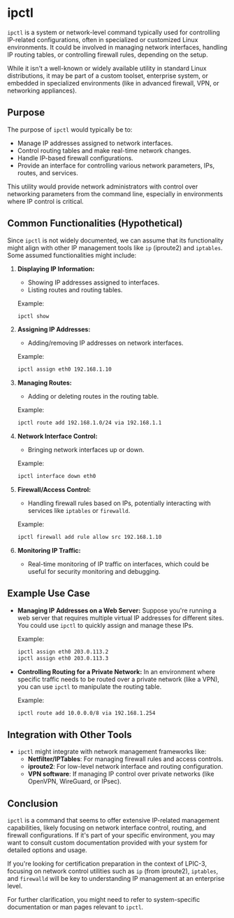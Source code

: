 # ipctl

`ipctl` is a system or network-level command typically used for controlling IP-related configurations, often in specialized or customized Linux environments. It could be involved in managing network interfaces, handling IP routing tables, or controlling firewall rules, depending on the setup.

While it isn't a well-known or widely available utility in standard Linux distributions, it may be part of a custom toolset, enterprise system, or embedded in specialized environments (like in advanced firewall, VPN, or networking appliances).

## Purpose

The purpose of `ipctl` would typically be to:
- Manage IP addresses assigned to network interfaces.
- Control routing tables and make real-time network changes.
- Handle IP-based firewall configurations.
- Provide an interface for controlling various network parameters, IPs, routes, and services.

This utility would provide network administrators with control over networking parameters from the command line, especially in environments where IP control is critical.

## Common Functionalities (Hypothetical)

Since `ipctl` is not widely documented, we can assume that its functionality might align with other IP management tools like `ip` (iproute2) and `iptables`. Some assumed functionalities might include:

1. **Displaying IP Information:**
   - Showing IP addresses assigned to interfaces.
   - Listing routes and routing tables.
   
   Example:
   ```bash
   ipctl show
   ```

2. **Assigning IP Addresses:**
   - Adding/removing IP addresses on network interfaces.
   
   Example:
   ```bash
   ipctl assign eth0 192.168.1.10
   ```

3. **Managing Routes:**
   - Adding or deleting routes in the routing table.
   
   Example:
   ```bash
   ipctl route add 192.168.1.0/24 via 192.168.1.1
   ```

4. **Network Interface Control:**
   - Bringing network interfaces up or down.
   
   Example:
   ```bash
   ipctl interface down eth0
   ```

5. **Firewall/Access Control:**
   - Handling firewall rules based on IPs, potentially interacting with services like `iptables` or `firewalld`.
   
   Example:
   ```bash
   ipctl firewall add rule allow src 192.168.1.10
   ```

6. **Monitoring IP Traffic:**
   - Real-time monitoring of IP traffic on interfaces, which could be useful for security monitoring and debugging.

## Example Use Case

- **Managing IP Addresses on a Web Server:**
   Suppose you're running a web server that requires multiple virtual IP addresses for different sites. You could use `ipctl` to quickly assign and manage these IPs.

   Example:
   ```bash
   ipctl assign eth0 203.0.113.2
   ipctl assign eth0 203.0.113.3
   ```

- **Controlling Routing for a Private Network:**
   In an environment where specific traffic needs to be routed over a private network (like a VPN), you can use `ipctl` to manipulate the routing table.

   Example:
   ```bash
   ipctl route add 10.0.0.0/8 via 192.168.1.254
   ```

## Integration with Other Tools

- `ipctl` might integrate with network management frameworks like:
  - **Netfilter/IPTables**: For managing firewall rules and access controls.
  - **iproute2**: For low-level network interface and routing configuration.
  - **VPN software**: If managing IP control over private networks (like OpenVPN, WireGuard, or IPsec).

## Conclusion

`ipctl` is a command that seems to offer extensive IP-related management capabilities, likely focusing on network interface control, routing, and firewall configurations. If it's part of your specific environment, you may want to consult custom documentation provided with your system for detailed options and usage.

If you're looking for certification preparation in the context of LPIC-3, focusing on network control utilities such as `ip` (from iproute2), `iptables`, and `firewalld` will be key to understanding IP management at an enterprise level.

For further clarification, you might need to refer to system-specific documentation or man pages relevant to `ipctl`.
